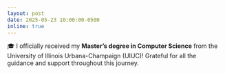 ```yaml
---
layout: post
date: 2025-05-23 10:00:00-0500
inline: true
---
```


🎓 I officially received my **Master’s degree in Computer Science** from the University of Illinois Urbana-Champaign (UIUC)! Grateful for all the guidance and support throughout this journey.
